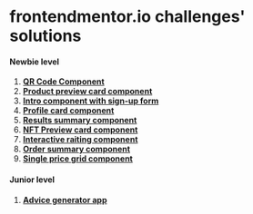 # frontendmentor.io challenges' solutions

#### Newbie level #
1. **[QR Code Component](https://github.com/AleksandraObw/frontendmentor/tree/main/1newbie-qr-code-component-main)**
2. **[Product preview card component](https://github.com/AleksandraObw/frontendmentor/tree/main/2newbie-product-preview-card-component-main)**
3. **[Intro component with sign-up form](https://github.com/AleksandraObw/frontendmentor/tree/main/3newbie-intro-component-with-signup-form-master)**
4. **[Profile card component](https://github.com/AleksandraObw/frontendmentor/tree/main/4newbie-profile-card-component-main)**
5. **[Results summary component](https://github.com/AleksandraObw/frontendmentor/tree/main/5newbie-results-summary-component)**
6. **[NFT Preview card component](https://github.com/AleksandraObw/frontendmentor/tree/main/6newbie-nft-preview-card-component-main)**
7. **[Interactive raiting component](https://github.com/AleksandraObw/frontendmentor/tree/main/7newbie-interactive-rating-component-main)**
8. **[Order summary component](https://github.com/AleksandraObw/frontendmentor/tree/main/8newbie-order-summary-component-main)**
9. **[Single price grid component](https://github.com/AleksandraObw/frontendmentor/tree/main/9newbie-single-price-grid-component-master)**

#### Junior level #

1. **[Advice generator app](https://github.com/AleksandraObw/frontendmentor/tree/main/1junior-advice-generator-app-main)** 

